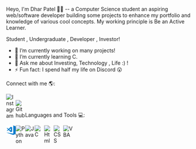 Heyo, I'm Dhar Patel 👋🌹 -- a Computer Science student an aspiring web/software developer building some projects to enhance my portfolio and knowledge of various cool concepts. My working principle is Be an Active Learner.

Student , Undergraduate , Developer , Investor!
- 🔭 I’m currently working on many projects!
- 🌱 I’m currently learning C.
- 💬 Ask me about Investing, Technology , Life :) !
- ⚡ Fun fact: I spend half my life on Discord 😮

Connect with me 🌎: 

<img align="left" alt="Instagram" width="26px" src="https://user-images.githubusercontent.com/77247670/112740212-1acd9f80-8f49-11eb-9f12-2e2bd1a6be95.jpg"/><br/>
<img align="left" alt="Github" width="26px" src="https://user-images.githubusercontent.com/77247670/112740238-481a4d80-8f49-11eb-8c77-588b36b1ce61.png"/><br/>


Languages and Tools 💻:

<img align="left" alt="Visual Studio Code" width="26px" src="https://raw.githubusercontent.com/github/explore/80688e429a7d4ef2fca1e82350fe8e3517d3494d/topics/visual-studio-code/visual-studio-code.png" />
<img align="left" alt="Python" width="26px" src="https://raw.githubusercontent.com/jmnote/z-icons/master/svg/python.svg" />
<img align="left" alt="Java" width="26px" src="https://raw.githubusercontent.com/jmnote/z-icons/master/svg/java.svg" />
<img align="left" alt="C" width="26px" src="https://raw.githubusercontent.com/jmnote/z-icons/master/svg/c.svg" />
<img align="left" alt="Html" width="26px" src="https://user-images.githubusercontent.com/77247670/112740266-8fa0d980-8f49-11eb-95d2-b568e0b6f223.png" />
<img align="left" alt="CSS" width="26px" src="https://user-images.githubusercontent.com/77247670/112740273-97607e00-8f49-11eb-9c28-304ec44b1392.png" />
<img align="left" alt="VBA" width="26px" src="https://user-images.githubusercontent.com/77247670/112740276-9fb8b900-8f49-11eb-8791-bbe0aea74cd6.jpg" />


